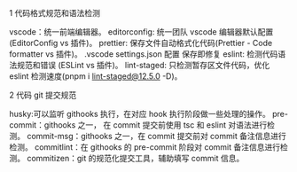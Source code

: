 <!--
 * @Author: qsm 348867341@qq.com
 * @Date: 2023-07-18 03:49:28
 * @LastEditors: qsm 348867341@qq.com
 * @LastEditTime: 2023-07-18 04:14:56
 * @FilePath: /eslint-react-vite-ts-template/README.md
 * @Description: 这是默认设置,请设置`customMade`, 打开koroFileHeader查看配置 进行设置: https://github.com/OBKoro1/koro1FileHeader/wiki/%E9%85%8D%E7%BD%AE
-->

1 代码格式规范和语法检测

vscode：统一前端编辑器。
editorconfig: 统一团队 vscode 编辑器默认配置(EditorConfig vs 插件)。
prettier: 保存文件自动格式化代码(Prettier - Code formatter vs 插件)。
.vscode settings.json 配置 保存即修复
eslint: 检测代码语法规范和错误 (ESLint vs 插件)。
lint-staged: 只检测暂存区文件代码，优化 eslint 检测速度(pnpm i lint-staged@12.5.0 -D)。

2 代码 git 提交规范

husky:可以监听 githooks 执行，在对应 hook 执行阶段做一些处理的操作。
pre-commit：githooks 之一， 在 commit 提交前使用 tsc 和 eslint 对语法进行检测。
commit-msg：githooks 之一，在 commit 提交前对 commit 备注信息进行检测。
commitlint：在 githooks 的 pre-commit 阶段对 commit 备注信息进行检测。
commitizen：git 的规范化提交工具，辅助填写 commit 信息。
